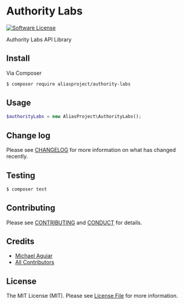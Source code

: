 # Authority Labs

[![Software License][ico-license]](LICENSE.md)

Authority Labs API Library

## Install

Via Composer

``` bash
$ composer require aliasproject/authority-labs
```

## Usage

``` php
$authorityLabs = new AliasProject\AuthorityLabs();
```

## Change log

Please see [CHANGELOG](CHANGELOG.md) for more information on what has changed recently.

## Testing

``` bash
$ composer test
```

## Contributing

Please see [CONTRIBUTING](CONTRIBUTING.md) and [CONDUCT](CONDUCT.md) for details.

## Credits

- [Michael Aguiar][link-author]
- [All Contributors][link-contributors]

## License

The MIT License (MIT). Please see [License File](LICENSE.md) for more information.

[ico-license]: https://img.shields.io/badge/license-MIT-brightgreen.svg?style=flat-square
[link-author]: https://github.com/michaelaguiar
[link-contributors]: ../../contributors
